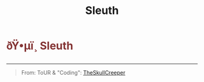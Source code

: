 ﻿---
lang: en-US
title: Sleuth
prev:
next:
---

# <font color="#843434">ðŸ•µï¸ <b>Sleuth</b></font> <Badge text="Helpful" type="tip" vertical="middle"/>
---

> From: ToUR & "Coding": [TheSkullCreeper](https://github.com/Loonie-Toons/)
